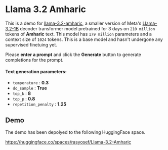 # Llama 3.2 Amharic

This is a demo for [llama-3.2-amharic](https://huggingface.co/rasyosef/llama-3.2-amharic-64k-1024), a smaller version of Meta's [Llama-3.2-1B](https://huggingface.co/meta-llama/Llama-3.2-1B) decoder transformer model pretrained for 3 days on `210 million` tokens of **Amharic** text. This model has `179 million` parameters and a context size of `1024` tokens. This is a base model and hasn't undergone any supervised finetuing yet.

Please **enter a prompt** and click the **Generate** button to generate completions for the prompt.
#### Text generation parameters:
- `temperature` : **0.3**
- `do_sample` : **True**
- `top_k` : **8**
- `top_p` : **0.8**
- `repetition_penalty` : **1.25**

## Demo

The demo has been depolyed to the following HuggingFace space.

https://huggingface.co/spaces/rasyosef/Llama-3.2-Amharic